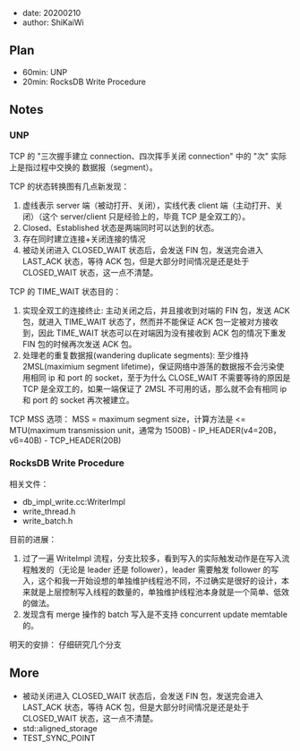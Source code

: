 - date: 20200210 
- author: ShiKaiWi

## Plan
- 60min: UNP
- 20min: RocksDB Write Procedure

## Notes
### UNP
TCP 的 "三次握手建立 connection、四次挥手关闭 connection" 中的 "次" 实际上是指过程中交换的 数据报（segment）。

TCP 的状态转换图有几点新发现：
1. 虚线表示 server 端（被动打开、关闭），实线代表 client 端（主动打开、关闭）（这个 server/client 只是经验上的，毕竟 TCP 是全双工的）。
2. Closed、Established 状态是两端同时可以达到的状态。
3. 存在同时建立连接+关闭连接的情况
4. 被动关闭进入 CLOSED_WAIT 状态后，会发送 FIN 包，发送完会进入 LAST_ACK 状态，等待 ACK 包，但是大部分时间情况是还是处于 CLOSED_WAIT 状态，这一点不清楚。


TCP 的 TIME_WAIT 状态目的：
1. 实现全双工的连接终止: 主动关闭之后，并且接收到对端的 FIN 包，发送 ACK 包，就进入 TIME_WAIT 状态了，然而并不能保证 ACK 包一定被对方接收到，因此 TIME_WAIT 状态可以在对端因为没有接收到 ACK 包的情况下重发 FIN 包的时候再次发送 ACK 包。
2. 处理老的重复数据报(wandering duplicate segments): 至少维持 2MSL(maximium segment lifetime)，保证网络中游荡的数据报不会污染使用相同 ip 和 port 的 socket，至于为什么 CLOSE_WAIT 不需要等待的原因是 TCP 是全双工的，如果一端保证了 2MSL 不可用的话，那么就不会有相同 ip 和 port 的 socket 再次被建立。

TCP MSS 选项：
MSS = maximum segment size，计算方法是 <= MTU(maximum transmission unit，通常为 1500B) - IP_HEADER(v4=20B，v6=40B) - TCP_HEADER(20B)

### RocksDB Write Procedure
相关文件：
- db_impl_write.cc:WriterImpl
- write_thread.h
- write_batch.h

目前的进展：
1. 过了一遍 WriteImpl 流程，分支比较多，看到写入的实际触发动作是在写入流程触发的（无论是 leader 还是 follower），leader 需要触发 follower 的写入，这个和我一开始设想的单独维护线程池不同，不过确实是很好的设计，本来就是上层控制写入线程的数量的，单独维护线程池本身就是一个简单、低效的做法。
2. 发现含有 merge 操作的 batch 写入是不支持 concurrent update memtable 的。

明天的安排：
仔细研究几个分支

## More
- 被动关闭进入 CLOSED_WAIT 状态后，会发送 FIN 包，发送完会进入 LAST_ACK 状态，等待 ACK 包，但是大部分时间情况是还是处于 CLOSED_WAIT 状态，这一点不清楚。
- std::aligned_storage
- TEST_SYNC_POINT